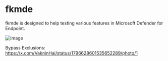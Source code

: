 # fkmde
fkmde is designed to help testing various features in Microsoft Defender for Endpoint.

![image](https://github.com/user-attachments/assets/71cb5c3c-3b1f-447b-811e-5ddbd964c433)

Bypass Exclusions:
https://x.com/VakninHai/status/1796628601535652289/photo/1
